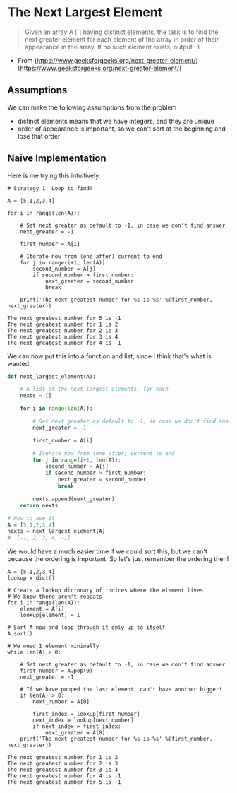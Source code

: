 # The Next Largest Element

> Given an array A [ ] having distinct elements, the task is to find the next greater element for each element of the array in order of their appearance in the array. If no such element exists, output -1

 - From (https://www.geeksforgeeks.org/next-greater-element/)[https://www.geeksforgeeks.org/next-greater-element/]

## Assumptions
We can make the following assumptions from the problem

 - distinct elements means that we have integers, and they are unique
 - order of appearance is important, so we can't sort at the beginning and lose that order

## Naive Implementation
Here is me trying this intuitively.

```
# Strategy 1: Loop to find!

A = [5,1,2,3,4]

for i in range(len(A)):

    # Set next greater as default to -1, in case we don't find answer
    next_greater = -1

    first_number = A[i] 

    # Iterate now from (one after) current to end
    for j in range(i+1, len(A)):
        second_number = A[j]
        if second_number > first_number:
            next_greater = second_number
            break

    print('The next greatest number for %s is %s' %(first_number, next_greater))  
```
```
The next greatest number for 5 is -1
The next greatest number for 1 is 2
The next greatest number for 2 is 3
The next greatest number for 3 is 4
The next greatest number for 4 is -1
```

We can now put this into a function and list, since I think that's what is wanted.

```python
def next_largest_element(A):

    # A list of the next largest elements, for each
    nexts = []

    for i in range(len(A)):

        # Set next greater as default to -1, in case we don't find answer
        next_greater = -1

        first_number = A[i] 

        # Iterate now from (one after) current to end
        for j in range(i+1, len(A)):
            second_number = A[j]
            if second_number > first_number:
                next_greater = second_number
                break

        nexts.append(next_greater)
    return nexts

# How to use it
A = [5,1,2,3,4]
nexts = next_largest_element(A)
#  [-1, 2, 3, 4, -1]
```

We would have a much easier time if we could sort this, but we can't because the ordering is
important. So let's just remember the ordering then!

```
A = [5,1,2,3,4]
lookup = dict()

# Create a lookup dictonary of indices where the element lives
# We know there aren't repeats
for i in range(len(A)):
    element = A[i]
    lookup[element] = i

# Sort A now and loop through it only up to itself
A.sort()

# We need 1 element minimally
while len(A) > 0:

    # Set next greater as default to -1, in case we don't find answer
    first_number = A.pop(0)
    next_greater = -1

    # If we have popped the last element, can't have another bigger!
    if len(A) > 0:
        next_number = A[0]    

        first_index = lookup[first_number]
        next_index = lookup[next_number]
        if next_index > first_index:
            next_greater = A[0]
    print('The next greatest number for %s is %s' %(first_number, next_greater))  
```
```
The next greatest number for 1 is 2
The next greatest number for 2 is 3
The next greatest number for 3 is 4
The next greatest number for 4 is -1
The next greatest number for 5 is -1
```
